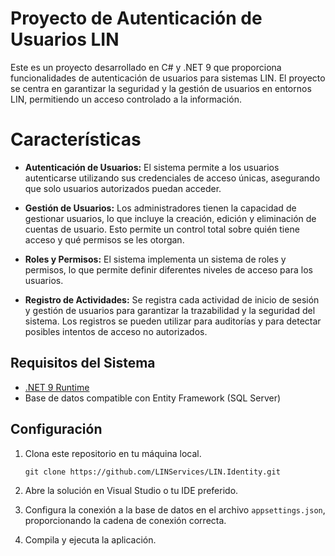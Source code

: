 # Proyecto de Autenticación de Usuarios LIN

Este es un proyecto desarrollado en C# y .NET 9 que proporciona funcionalidades de autenticación de usuarios para sistemas LIN. El proyecto se centra en garantizar la seguridad y la gestión de usuarios en entornos LIN, permitiendo un acceso controlado a la información.

# Características

- **Autenticación de Usuarios:** El sistema permite a los usuarios autenticarse utilizando sus credenciales de acceso únicas, asegurando que solo usuarios autorizados puedan acceder.

- **Gestión de Usuarios:** Los administradores tienen la capacidad de gestionar usuarios, lo que incluye la creación, edición y eliminación de cuentas de usuario. Esto permite un control total sobre quién tiene acceso y qué permisos se les otorgan.

- **Roles y Permisos:** El sistema implementa un sistema de roles y permisos, lo que permite definir diferentes niveles de acceso para los usuarios.

- **Registro de Actividades:** Se registra cada actividad de inicio de sesión y gestión de usuarios para garantizar la trazabilidad y la seguridad del sistema. Los registros se pueden utilizar para auditorías y para detectar posibles intentos de acceso no autorizados.


## Requisitos del Sistema

- [.NET 9 Runtime](https://dotnet.microsoft.com/download/dotnet/9.0)
- Base de datos compatible con Entity Framework (SQL Server)

## Configuración

1. Clona este repositorio en tu máquina local.

   ```
   git clone https://github.com/LINServices/LIN.Identity.git
   ```

2. Abre la solución en Visual Studio o tu IDE preferido.

3. Configura la conexión a la base de datos en el archivo `appsettings.json`, proporcionando la cadena de conexión correcta.

4. Compila y ejecuta la aplicación.
